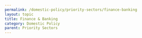 ```yaml
---
permalink: /domestic-policy/priority-sectors/finance-banking
layout: topic
title: Finance & Banking
category: Domestic Policy
parent: Priority Sectors
---
```


